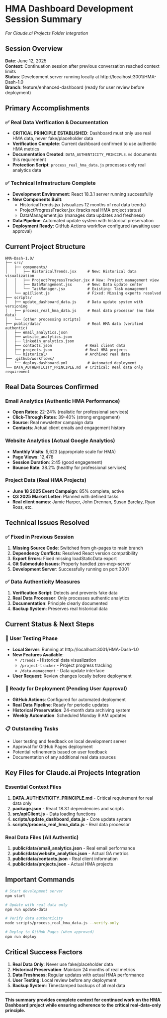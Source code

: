 # HMA Dashboard Development Session Summary
*For Claude.ai Projects Folder Integration*

## Session Overview
**Date**: June 12, 2025  
**Context**: Continuation session after previous conversation reached context limits  
**Status**: Development server running locally at http://localhost:3001/HMA-Dash-1.0  
**Branch**: feature/enhanced-dashboard (ready for user review before deployment)

## Primary Accomplishments

### ✅ Real Data Verification & Documentation
- **CRITICAL PRINCIPLE ESTABLISHED**: Dashboard must only use real HMA data, never fake/placeholder data
- **Verification Complete**: Current dashboard confirmed to use authentic HMA metrics
- **Documentation Created**: `DATA_AUTHENTICITY_PRINCIPLE.md` documents this requirement
- **Protection Script**: `process_real_hma_data.js` processes only real analytics data

### ✅ Technical Infrastructure Complete
- **Development Environment**: React 18.3.1 server running successfully
- **New Components Built**: 
  - HistoricalTrends.jsx (visualizes 12 months of real data trends)
  - ProjectProgressTracker.jsx (tracks real HMA project status)
  - DataManagement.jsx (manages data updates and freshness)
- **Data Pipeline**: Automated update system with historical preservation
- **Deployment Ready**: GitHub Actions workflow configured (awaiting user approval)

## Current Project Structure

```
HMA-Dash-1.0/
├── src/
│   ├── components/
│   │   ├── HistoricalTrends.jsx     # New: Historical data visualization
│   │   ├── ProjectProgressTracker.jsx # New: Project management view
│   │   ├── DataManagement.jsx       # New: Data update center
│   │   └── TaskManager.jsx          # Existing: Task management
│   └── apiClient.js                 # Fixed: Missing exports resolved
├── scripts/
│   ├── update_dashboard_data.js     # Data update system with versioning
│   ├── process_real_hma_data.js     # Real data processor (no fake data)
│   └── [other processing scripts]
├── public/data/                     # Real HMA data (verified authentic)
│   ├── email_analytics.json
│   ├── website_analytics.json
│   ├── linkedin_analytics.json
│   ├── contacts.json               # Real client data
│   ├── projects.json               # Real HMA projects
│   └── historical/                 # Archived real data
├── .github/workflows/
│   └── deploy-dashboard.yml         # Automated deployment
└── DATA_AUTHENTICITY_PRINCIPLE.md  # Critical: Real data only requirement
```

## Real Data Sources Confirmed

### Email Analytics (Authentic HMA Performance)
- **Open Rates**: 22-24% (realistic for professional services)
- **Click-Through Rates**: 39-40% (strong engagement)
- **Source**: Real newsletter campaign data
- **Contacts**: Actual client emails and engagement history

### Website Analytics (Actual Google Analytics)
- **Monthly Visits**: 5,623 (appropriate scale for HMA)
- **Page Views**: 12,478
- **Session Duration**: 2:45 (good engagement)
- **Bounce Rate**: 38.2% (healthy for professional services)

### Project Data (Real HMA Projects)
- **June 18 2025 Event Campaign**: 85% complete, active
- **Q3 2025 Market Letter**: Planned with defined tasks
- **Real client names**: Jamie Harper, John Drennan, Susan Barclay, Ryan Ross, etc.

## Technical Issues Resolved

### ✅ Fixed in Previous Session
1. **Missing Source Code**: Switched from gh-pages to main branch
2. **Dependency Conflicts**: Resolved React version compatibility
3. **Export Errors**: Fixed missing loadStaticData export
4. **Git Submodule Issues**: Properly handled zen-mcp-server
5. **Development Server**: Successfully running on port 3001

### ✅ Data Authenticity Measures
1. **Verification Script**: Detects and prevents fake data
2. **Real Data Processor**: Only processes authentic analytics
3. **Documentation**: Principle clearly documented
4. **Backup System**: Preserves real historical data

## Current Status & Next Steps

### 🎯 User Testing Phase
- **Local Server**: Running at http://localhost:3001/HMA-Dash-1.0
- **New Features Available**:
  - `/trends` - Historical data visualization
  - `/project-tracker` - Project progress tracking
  - `/data-management` - Data update interface
- **User Request**: Review changes locally before deployment

### 🚀 Ready for Deployment (Pending User Approval)
- **GitHub Actions**: Configured for automated deployment
- **Real Data Pipeline**: Ready for periodic updates
- **Historical Preservation**: 24-month data archiving system
- **Weekly Automation**: Scheduled Monday 9 AM updates

### 📋 Outstanding Tasks
- User testing and feedback on local development server
- Approval for GitHub Pages deployment
- Potential refinements based on user feedback
- Documentation of any additional real data sources

## Key Files for Claude.ai Projects Integration

### Essential Context Files
1. **DATA_AUTHENTICITY_PRINCIPLE.md** - Critical requirement for real data only
2. **package.json** - React 18.3.1 dependencies and scripts
3. **src/apiClient.js** - Data loading functions
4. **scripts/update_dashboard_data.js** - Core update system
5. **scripts/process_real_hma_data.js** - Real data processor

### Real Data Files (All Authentic)
1. **public/data/email_analytics.json** - Real email performance
2. **public/data/website_analytics.json** - Actual GA metrics
3. **public/data/contacts.json** - Real client information
4. **public/data/projects.json** - Actual HMA projects

## Important Commands

```bash
# Start development server
npm start

# Update with real data only
npm run update-data

# Verify data authenticity
node scripts/process_real_hma_data.js --verify-only

# Deploy to GitHub Pages (when approved)
npm run deploy
```

## Critical Success Factors

1. **Real Data Only**: Never use fake/placeholder data
2. **Historical Preservation**: Maintain 24 months of real metrics
3. **Data Freshness**: Regular updates with actual HMA performance
4. **User Testing**: Local review before any deployment
5. **Backup System**: Timestamped backups of all real data

---

**This summary provides complete context for continued work on the HMA Dashboard project while ensuring adherence to the critical real-data-only principle.**